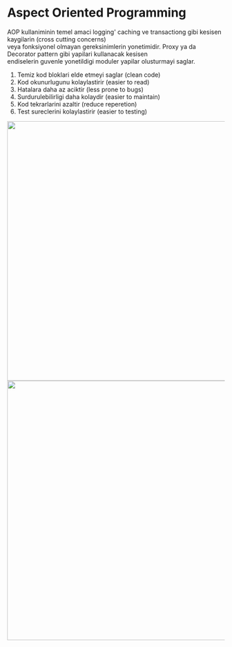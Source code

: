<h1> Aspect Oriented Programming </h1>

<p> AOP kullaniminin temel amaci logging' caching ve transactiong gibi kesisen kaygilarin (cross cutting concerns) <br>
veya fonksiyonel olmayan gereksinimlerin yonetimidir. Proxy ya da Decorator pattern gibi yapilari kullanacak kesisen <br>
endiselerin guvenle yonetildigi moduler yapilar olusturmayi saglar.
</p>


<ol>
<li>Temiz kod bloklari elde etmeyi saglar (clean code) </li>
<li>Kod okunurlugunu kolaylastirir (easier to read)</li>
<li>Hatalara daha az aciktir (less prone to bugs)</li>
<li>Surdurulebilirligi daha kolaydir (easier to maintain)</li>
<li>Kod tekrarlarini azaltir (reduce reperetion)</li>
<li>Test sureclerini kolaylastirir (easier to testing)</li>
</ol>


<p>
<img src="https://www.perfomatix.com/wp-content/uploads/2019/07/AOP-Blog-min.jpg" width="600"> <br>
<img src="https://cdn.sketchbubble.com/pub/media/catalog/product/optimized1/3/6/36b6604fbecc39475cc47e7d072ac33907fada90a3d3523fc19a0822573f1dc7/aspect-oriented-programming-mc-slide2.png" width="600">
</p>
